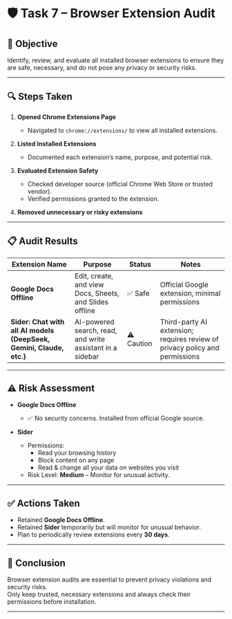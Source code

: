 # 🛡️ Task 7 – Browser Extension Audit

## 📌 Objective
Identify, review, and evaluate all installed browser extensions to ensure they are safe, necessary, and do not pose any privacy or security risks.

---

## 🔍 Steps Taken
1. **Opened Chrome Extensions Page**  
   - Navigated to `chrome://extensions/` to view all installed extensions.

2. **Listed Installed Extensions**  
   - Documented each extension’s name, purpose, and potential risk.

3. **Evaluated Extension Safety**  
   - Checked developer source (official Chrome Web Store or trusted vendor).  
   - Verified permissions granted to the extension.  

4. **Removed unnecessary or risky extensions**  

---

## 📋 Audit Results

| Extension Name | Purpose | Status | Notes |
|----------------|---------|--------|-------|
| **Google Docs Offline** | Edit, create, and view Docs, Sheets, and Slides offline | ✅ Safe | Official Google extension, minimal permissions |
| **Sider: Chat with all AI models (DeepSeek, Gemini, Claude, etc.)** | AI-powered search, read, and write assistant in a sidebar | ⚠️ Caution | Third-party AI extension; requires review of privacy policy and permissions |

---

## ⚠️ Risk Assessment

- **Google Docs Offline**  
  - ✅ No security concerns. Installed from official Google source.

- **Sider**  
  - Permissions:  
    - Read your browsing history  
    - Block content on any page  
    - Read & change all your data on websites you visit  
  - Risk Level: **Medium** – Monitor for unusual activity.  

---

## ✅ Actions Taken
- Retained **Google Docs Offline**.
- Retained **Sider** temporarily but will monitor for unusual behavior.
- Plan to periodically review extensions every **30 days**.

---

## 📝 Conclusion
Browser extension audits are essential to prevent privacy violations and security risks.  
Only keep trusted, necessary extensions and always check their permissions before installation.

---

